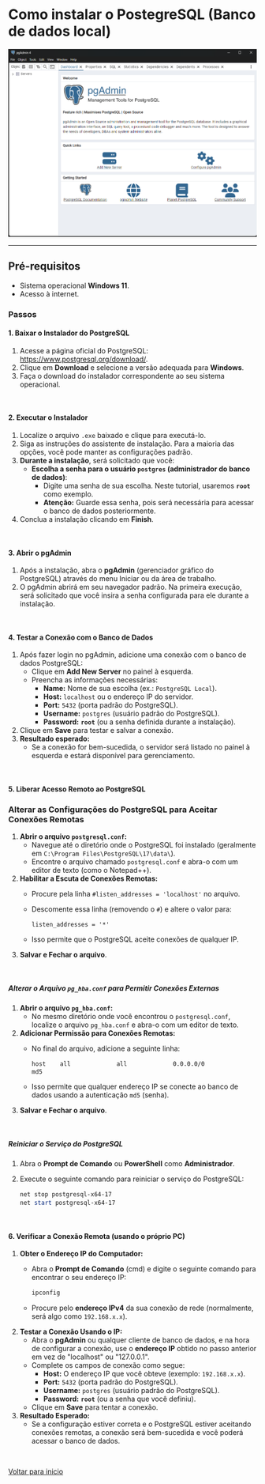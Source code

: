 # Como instalar o PostegreSQL (Banco de dados local)

<img src="/docs/img/pgadmin.png" width="800" alt="Logo do N8N">

___

## **Pré-requisitos**

- Sistema operacional **Windows 11**.
- Acesso à internet.


### **Passos**

#### 1. **Baixar o Instalador do PostgreSQL**

1. Acesse a página oficial do PostgreSQL: https://www.postgresql.org/download/.
2. Clique em **Download** e selecione a versão adequada para **Windows**.
3. Faça o download do instalador correspondente ao seu sistema operacional.

<br>

#### 2. **Executar o Instalador**

1. Localize o arquivo `.exe` baixado e clique para executá-lo.
2. Siga as instruções do assistente de instalação. Para a maioria das opções, você pode manter as configurações padrão.
3. **Durante a instalação**, será solicitado que você:
    - **Escolha a senha para o usuário `postgres` (administrador do banco de dados)**:
        - Digite uma senha de sua escolha. Neste tutorial, usaremos **`root`** como exemplo.
        - **Atenção:** Guarde essa senha, pois será necessária para acessar o banco de dados posteriormente.
4. Conclua a instalação clicando em **Finish**.

<br>

#### 3. **Abrir o pgAdmin**

1. Após a instalação, abra o **pgAdmin** (gerenciador gráfico do PostgreSQL) através do menu Iniciar ou da área de trabalho.
2. O pgAdmin abrirá em seu navegador padrão. Na primeira execução, será solicitado que você insira a senha configurada para ele durante a instalação.

<br>

#### 4. **Testar a Conexão com o Banco de Dados**

1. Após fazer login no pgAdmin, adicione uma conexão com o banco de dados PostgreSQL:
    - Clique em **Add New Server** no painel à esquerda.
    - Preencha as informações necessárias:
        - **Name:** Nome de sua escolha (ex.: `PostgreSQL Local`).
        - **Host:** `localhost` ou o endereço IP do servidor.
        - **Port:** `5432` (porta padrão do PostgreSQL).
        - **Username:** `postgres` (usuário padrão do PostgreSQL).
        - **Password:** **`root`** (ou a senha definida durante a instalação).
2. Clique em **Save** para testar e salvar a conexão.
3. **Resultado esperado:**
    - Se a conexão for bem-sucedida, o servidor será listado no painel à esquerda e estará disponível para gerenciamento.

<br>

#### 5. **Liberar Acesso Remoto ao PostgreSQL**

### **Alterar as Configurações do PostgreSQL para Aceitar Conexões Remotas**

1. **Abrir o arquivo `postgresql.conf`:**
    - Navegue até o diretório onde o PostgreSQL foi instalado (geralmente em `C:\Program Files\PostgreSQL\17\data\`).
    - Encontre o arquivo chamado `postgresql.conf` e abra-o com um editor de texto (como o Notepad++).
2. **Habilitar a Escuta de Conexões Remotas:**
    - Procure pela linha `#listen_addresses = 'localhost'` no arquivo.
    - Descomente essa linha (removendo o `#`) e altere o valor para:
        
        ```
        listen_addresses = '*'
        
        ```
        
    - Isso permite que o PostgreSQL aceite conexões de qualquer IP.
3. **Salvar e Fechar o arquivo**.

<br>

##### **Alterar o Arquivo `pg_hba.conf` para Permitir Conexões Externas**

1. **Abrir o arquivo `pg_hba.conf`:**
    - No mesmo diretório onde você encontrou o `postgresql.conf`, localize o arquivo `pg_hba.conf` e abra-o com um editor de texto.
2. **Adicionar Permissão para Conexões Remotas:**
    - No final do arquivo, adicione a seguinte linha:
        
        ```
        host    all             all             0.0.0.0/0               md5
        ```
        
    - Isso permite que qualquer endereço IP se conecte ao banco de dados usando a autenticação `md5` (senha).
3. **Salvar e Fechar o arquivo**.

<br>

##### **Reiniciar o Serviço do PostgreSQL**

1. Abra o **Prompt de Comando** ou **PowerShell** como **Administrador**.
2. Execute o seguinte comando para reiniciar o serviço do PostgreSQL:
    
    ```powershell
    net stop postgresql-x64-17
    net start postgresql-x64-17
    ```
    
<br>

#### 6. **Verificar a Conexão Remota (usando o próprio PC)**

1. **Obter o Endereço IP do Computador:**
    - Abra o **Prompt de Comando** (cmd) e digite o seguinte comando para encontrar o seu endereço IP:
        
        ```powershell
        ipconfig
        ```
        
    - Procure pelo **endereço IPv4** da sua conexão de rede (normalmente, será algo como `192.168.x.x`).
2. **Testar a Conexão Usando o IP:**
    - Abra o **pgAdmin** ou qualquer cliente de banco de dados, e na hora de configurar a conexão, use o **endereço IP** obtido no passo anterior em vez de "localhost" ou "127.0.0.1".
    - Complete os campos de conexão como segue:
        - **Host:** O endereço IP que você obteve (exemplo: `192.168.x.x`).
        - **Port:** `5432` (porta padrão do PostgreSQL).
        - **Username:** `postgres` (usuário padrão do PostgreSQL).
        - **Password:** **`root`** (ou a senha que você definiu).
    - Clique em **Save** para tentar a conexão.
3. **Resultado Esperado:**
    - Se a configuração estiver correta e o PostgreSQL estiver aceitando conexões remotas, a conexão será bem-sucedida e você poderá acessar o banco de dados.
  

<br>

[Voltar para inicio](/)